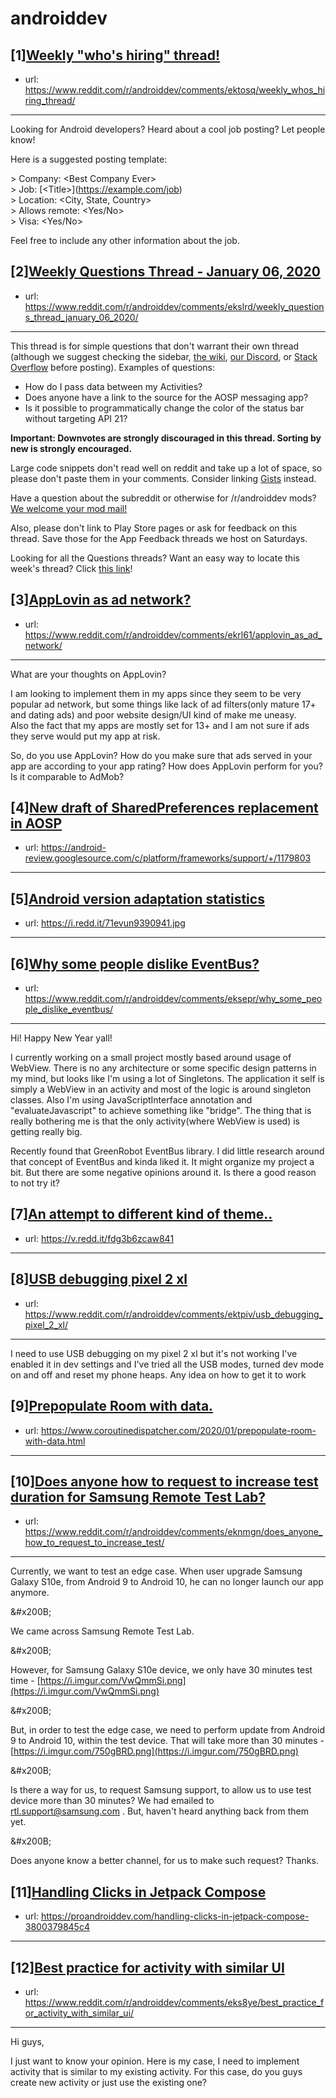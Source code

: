 # androiddev
## [1][Weekly "who's hiring" thread!](https://www.reddit.com/r/androiddev/comments/ektosq/weekly_whos_hiring_thread/)
- url: https://www.reddit.com/r/androiddev/comments/ektosq/weekly_whos_hiring_thread/
---
Looking for Android developers? Heard about a cool job posting? Let people know!

Here is a suggested posting template:

&gt; Company: &lt;Best Company Ever&gt;  
&gt; Job: [&lt;Title&gt;]\(https://example.com/job)  
&gt; Location: &lt;City, State, Country&gt;  
&gt; Allows remote: &lt;Yes/No&gt;  
&gt; Visa: &lt;Yes/No&gt;  

Feel free to include any other information about the job.
## [2][Weekly Questions Thread - January 06, 2020](https://www.reddit.com/r/androiddev/comments/ekslrd/weekly_questions_thread_january_06_2020/)
- url: https://www.reddit.com/r/androiddev/comments/ekslrd/weekly_questions_thread_january_06_2020/
---
This thread is for simple questions that don't warrant their own thread (although we suggest checking the sidebar, [the wiki](http://www.reddit.com/r/androiddev/wiki/), [our Discord](https://discord.gg/D2cNrqX), or [Stack Overflow](http://stackoverflow.com) before posting). Examples of questions:

* How do I pass data between my Activities?
* Does anyone have a link to the source for the AOSP messaging app?
* Is it possible to programmatically change the color of the status bar without targeting API 21?

**Important: Downvotes are strongly discouraged in this thread. Sorting by new is strongly encouraged.**

Large code snippets don't read well on reddit and take up a lot of space, so please don't paste them in your comments. Consider linking [Gists](https://gist.github.com) instead.

Have a question about the subreddit or otherwise for /r/androiddev mods? [We welcome your mod mail!](http://www.reddit.com/message/compose?to=%2Fr%2Fandroiddev)

Also, please don't link to Play Store pages or ask for feedback on this thread. Save those for the App Feedback threads we host on Saturdays.

Looking for all the Questions threads? Want an easy way to locate this week's thread? Click [this link](https://www.reddit.com/r/androiddev/search?q=title%3A%22questions+thread%22+author%3A%22AutoModerator%22&amp;restrict_sr=on&amp;sort=new&amp;t=all)!
## [3][AppLovin as ad network?](https://www.reddit.com/r/androiddev/comments/ekrl61/applovin_as_ad_network/)
- url: https://www.reddit.com/r/androiddev/comments/ekrl61/applovin_as_ad_network/
---
What are your thoughts on AppLovin?  


I am looking to implement them in my apps since they seem to be very popular ad network, but some things like lack of ad filters(only mature 17+ and dating ads) and poor website design/UI kind of make me uneasy.  
Also the fact that my apps are mostly set for 13+ and I am not sure if ads they serve would put my app at risk.  


So, do you use AppLovin? How do you make sure that ads served in your app are according to your app rating? How does AppLovin perform for you? Is it comparable to AdMob?
## [4][New draft of SharedPreferences replacement in AOSP](https://www.reddit.com/r/androiddev/comments/eko46y/new_draft_of_sharedpreferences_replacement_in_aosp/)
- url: https://android-review.googlesource.com/c/platform/frameworks/support/+/1179803
---

## [5][Android version adaptation statistics](https://www.reddit.com/r/androiddev/comments/ekh1an/android_version_adaptation_statistics/)
- url: https://i.redd.it/71evun9390941.jpg
---

## [6][Why some people dislike EventBus?](https://www.reddit.com/r/androiddev/comments/eksepr/why_some_people_dislike_eventbus/)
- url: https://www.reddit.com/r/androiddev/comments/eksepr/why_some_people_dislike_eventbus/
---
Hi! Happy New Year yall!

I currently working on a small project mostly based around usage of WebView. There is no any architecture or some specific design patterns in my mind, but looks like I'm using a lot of Singletons. The application it self is simply a WebView in an activity and most of the logic is around singleton classes. Also I'm using JavaScriptInterface annotation and "evaluateJavascript" to achieve something like "bridge". The thing that is really bothering me is that the only activity(where WebView is used) is getting really big.

Recently found that GreenRobot EventBus library. I did little research around that concept of EventBus and kinda liked it. It might organize my project a bit. But there are some negative opinions around it. Is there a good reason to not try it?
## [7][An attempt to different kind of theme..](https://www.reddit.com/r/androiddev/comments/ek8ma6/an_attempt_to_different_kind_of_theme/)
- url: https://v.redd.it/fdg3b6zcaw841
---

## [8][USB debugging pixel 2 xl](https://www.reddit.com/r/androiddev/comments/ektpiv/usb_debugging_pixel_2_xl/)
- url: https://www.reddit.com/r/androiddev/comments/ektpiv/usb_debugging_pixel_2_xl/
---
I need to use USB debugging on my pixel 2 xl but it's not working I've enabled it in dev settings and I've tried all the USB modes, turned dev mode on and off and reset my phone heaps. Any idea on how to get it to work
## [9][Prepopulate Room with data.](https://www.reddit.com/r/androiddev/comments/ekr1v0/prepopulate_room_with_data/)
- url: https://www.coroutinedispatcher.com/2020/01/prepopulate-room-with-data.html
---

## [10][Does anyone how to request to increase test duration for Samsung Remote Test Lab?](https://www.reddit.com/r/androiddev/comments/eknmgn/does_anyone_how_to_request_to_increase_test/)
- url: https://www.reddit.com/r/androiddev/comments/eknmgn/does_anyone_how_to_request_to_increase_test/
---
Currently, we want to test an edge case. When user upgrade Samsung Galaxy S10e, from Android 9 to Android 10, he can no longer launch our app anymore.

&amp;#x200B;

We came across Samsung Remote Test Lab.

&amp;#x200B;

However, for Samsung Galaxy S10e device, we only have 30 minutes test time - [https://i.imgur.com/VwQmmSi.png](https://i.imgur.com/VwQmmSi.png)

&amp;#x200B;

But, in order to test the edge case, we need to perform update from Android 9 to Android 10, within the test device. That will take more than 30 minutes - [https://i.imgur.com/750gBRD.png](https://i.imgur.com/750gBRD.png)

&amp;#x200B;

Is there a way for us, to request Samsung support, to allow us to use test device more than 30 minutes? We had emailed to rtl.support@samsung.com . But, haven't heard anything back from them yet.

&amp;#x200B;

Does anyone know a better channel, for us to make such request? Thanks.
## [11][Handling Clicks in Jetpack Compose](https://www.reddit.com/r/androiddev/comments/eksoqb/handling_clicks_in_jetpack_compose/)
- url: https://proandroiddev.com/handling-clicks-in-jetpack-compose-3800379845c4
---

## [12][Best practice for activity with similar UI](https://www.reddit.com/r/androiddev/comments/eks8ye/best_practice_for_activity_with_similar_ui/)
- url: https://www.reddit.com/r/androiddev/comments/eks8ye/best_practice_for_activity_with_similar_ui/
---
Hi guys,

I just want to know your opinion. Here is my case, I need to implement activity that is similar to my existing activity. For this case, do you guys create new activity or just use the existing one?
